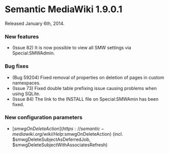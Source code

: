 # Semantic MediaWiki 1.9.0.1

Released January 6th, 2014.

### New features

* (Issue 82) It is now possible to view all SMW settings via Special:SMWAdmin.

### Bug fixes

* (Bug 59204) Fixed removal of properties on deletion of pages in custom namespaces.
* (Issue 73) Fixed double table prefixing issue causing problems when using SQLite.
* (Issue 84) The link to the INSTALL file on Special:SMWAmin has been fixed.

### New configuration parameters

* [$smwgOnDeleteAction](https://semantic-mediawiki.org/wiki/Help:$smwgOnDeleteAction)
(incl. $smwgDeleteSubjectAsDeferredJob, $smwgDeleteSubjectWithAssociatesRefresh)
